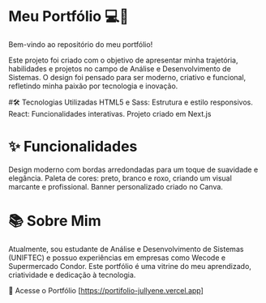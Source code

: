 # Meu Portfólio 💻🎨
Bem-vindo ao repositório do meu portfólio!

Este projeto foi criado com o objetivo de apresentar minha trajetória, habilidades e projetos no campo de Análise e Desenvolvimento de Sistemas. O design foi pensado para ser moderno, criativo e funcional, refletindo minha paixão por tecnologia e inovação.

#🛠️ Tecnologias Utilizadas
HTML5 e Sass: Estrutura e estilo responsivos.
React: Funcionalidades interativas.
Projeto criado em Next.js

# ✨ Funcionalidades
Design moderno com bordas arredondadas para um toque de suavidade e elegância.
Paleta de cores: preto, branco e roxo, criando um visual marcante e profissional.
Banner personalizado criado no Canva.

# 📚 Sobre Mim
Atualmente, sou estudante de Análise e Desenvolvimento de Sistemas (UNIFTEC) e possuo experiências em empresas como Wecode e Supermercado Condor. Este portfólio é uma vitrine do meu aprendizado, criatividade e dedicação à tecnologia.

🔗 Acesse o Portfólio
[https://portifolio-jullyene.vercel.app]
